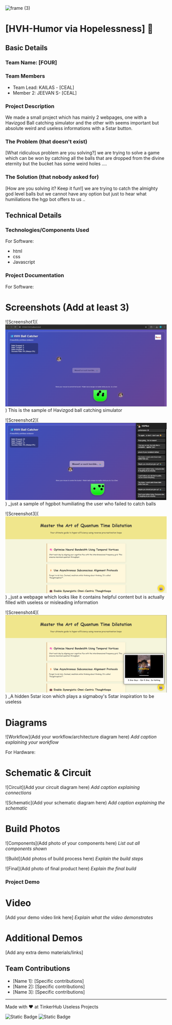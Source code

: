 <img width="3188" height="1202" alt="frame (3)" src="https://github.com/user-attachments/assets/517ad8e9-ad22-457d-9538-a9e62d137cd7" />

# [HVH-Humor via Hopelessness] 🎯

## Basic Details

### Team Name: [FOUR]

### Team Members

- Team Lead: KAILAS - [CEAL]
- Member 2: JEEVAN S- [CEAL]


### Project Description

We made a small project which has mainly 2 webpages, one with a Havizgod Ball catching simulator and the other with seems important but absolute weird and useless informations with a 5star button.

### The Problem (that doesn't exist)

[What ridiculous problem are you solving?]
we are trying to solve a game which can be won by catching all the balls that are dropped from the divine eternity but the bucket has some weird holes ....

### The Solution (that nobody asked for)

[How are you solving it? Keep it fun!]
we are trying to catch the almighty god level balls but we cannot have any option but just to hear what humiliations the hgp bot offers to us .. 

## Technical Details

### Technologies/Components Used

For Software:

- html
- css
- Javascript

### Project Documentation

For Software:

# Screenshots (Add at least 3)

![Screenshot1](![screenshot of the havizgod ball catch simulator](screenshots/Screenshot1.png))
This is the sample of Havizgod ball catching simulator

![Screenshot2](![screenshot of hgp bot](screenshots/scrn2.png))
_just a sample of hgpbot humiliating the user who failed to catch balls

![Screenshot3](![alt text](screenshots/screen3.png))
_just a webpage which looks like it contains helpful content but is actually filled with useless or misleading information

![Screenshot4](![alt text](screenshots/screen4.png))
_A hidden 5star icon which plays a sigmaboy's 5star inspiration to be useless


# Diagrams

![Workflow](Add your workflow/architecture diagram here)
_Add caption explaining your workflow_

For Hardware:

# Schematic & Circuit

![Circuit](Add your circuit diagram here)
_Add caption explaining connections_

![Schematic](Add your schematic diagram here)
_Add caption explaining the schematic_

# Build Photos

![Components](Add photo of your components here)
_List out all components shown_

![Build](Add photos of build process here)
_Explain the build steps_

![Final](Add photo of final product here)
_Explain the final build_

### Project Demo

# Video

[Add your demo video link here]
_Explain what the video demonstrates_

# Additional Demos

[Add any extra demo materials/links]

## Team Contributions

- [Name 1]: [Specific contributions]
- [Name 2]: [Specific contributions]
- [Name 3]: [Specific contributions]

---

Made with ❤️ at TinkerHub Useless Projects

![Static Badge](https://img.shields.io/badge/TinkerHub-24?color=%23000000&link=https%3A%2F%2Fwww.tinkerhub.org%2F)
![Static Badge](https://img.shields.io/badge/UselessProjects--25-25?link=https%3A%2F%2Fwww.tinkerhub.org%2Fevents%2FQ2Q1TQKX6Q%2FUseless%2520Projects)
